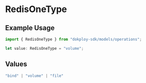 # RedisOneType

## Example Usage

```typescript
import { RedisOneType } from "dokploy-sdk/models/operations";

let value: RedisOneType = "volume";
```

## Values

```typescript
"bind" | "volume" | "file"
```